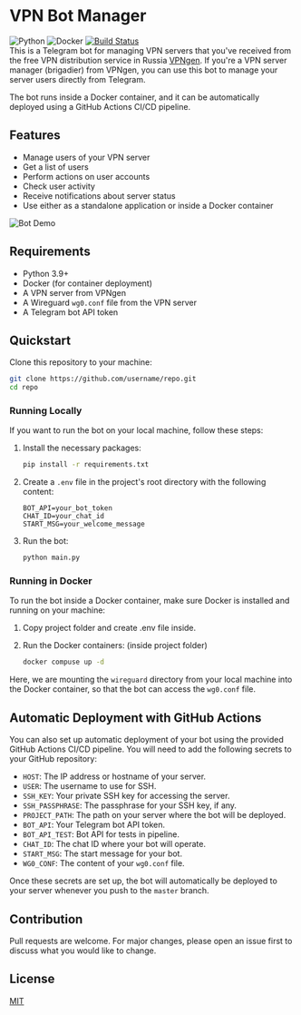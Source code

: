# VPN Bot Manager

![Python](https://img.shields.io/badge/python-v3.9-blue)
![Docker](https://img.shields.io/badge/docker-latest-blue)
[![Build Status](https://img.shields.io/endpoint.svg?url=https%3A%2F%2Factions-badge.atrox.dev%2F4erdenko%2FVPN-Generator-Manager%2Fbadge&style=flat)](https://actions-badge.atrox.dev/4erdenko/VPN-Generator-Manager/goto)  
This is a Telegram bot for managing VPN servers that you've received from the free VPN distribution service in Russia [VPNgen](https://vpngen.org/ru/#generator). If you're a VPN server manager (brigadier) from VPNgen, you can use this bot to manage your server users directly from Telegram.

The bot runs inside a Docker container, and it can be automatically deployed using a GitHub Actions CI/CD pipeline.

## Features

- Manage users of your VPN server
- Get a list of users
- Perform actions on user accounts
- Check user activity
- Receive notifications about server status
- Use either as a standalone application or inside a Docker container

![Bot Demo](https://i.imgur.com/G0p6rmI.png)

## Requirements

- Python 3.9+
- Docker (for container deployment)
- A VPN server from VPNgen
- A Wireguard `wg0.conf` file from the VPN server
- A Telegram bot API token

## Quickstart

Clone this repository to your machine:

```bash
git clone https://github.com/username/repo.git
cd repo
```

### Running Locally

If you want to run the bot on your local machine, follow these steps:

1. Install the necessary packages:

    ```bash
    pip install -r requirements.txt
    ```

2. Create a `.env` file in the project's root directory with the following content:

    ```text
    BOT_API=your_bot_token
    CHAT_ID=your_chat_id
    START_MSG=your_welcome_message
    ```

3. Run the bot:

    ```bash
    python main.py
    ```

### Running in Docker

To run the bot inside a Docker container, make sure Docker is installed and running on your machine:

1. Copy project folder and create .env file inside.

3. Run the Docker containers:
    (inside project folder)
    ```bash
    docker compuse up -d
    ```

Here, we are mounting the `wireguard` directory from your local machine into the Docker container, so that the bot can access the `wg0.conf` file.

## Automatic Deployment with GitHub Actions

You can also set up automatic deployment of your bot using the provided GitHub Actions CI/CD pipeline. You will need to add the following secrets to your GitHub repository:

- `HOST`: The IP address or hostname of your server.
- `USER`: The username to use for SSH.
- `SSH_KEY`: Your private SSH key for accessing the server.
- `SSH_PASSPHRASE`: The passphrase for your SSH key, if any.
- `PROJECT_PATH`: The path on your server where the bot will be deployed.
- `BOT_API`: Your Telegram bot API token.
- `BOT_API_TEST`: Bot API for tests in pipeline.
- `CHAT_ID`: The chat ID where your bot will operate.
- `START_MSG`: The start message for your bot.
- `WG0_CONF`: The content of your `wg0.conf` file.

Once these secrets are set up, the bot will automatically be deployed to your server whenever you push to the `master` branch.

## Contribution

Pull requests are welcome. For major changes, please open an issue first to discuss what you would like to change.

## License

[MIT](https://choosealicense.com/licenses/mit/)

